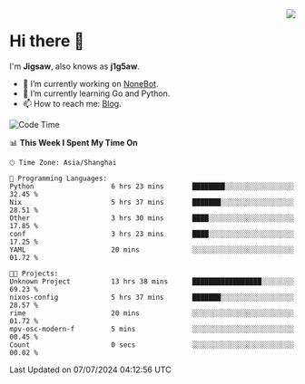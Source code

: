 <a href="#">
  <img align="right" src="https://github-readme-stats.vercel.app/api?username=j1g5awi&count_private=true&show_icons=true&title_color=80070B&text_color=B3B3B3&bg_color=212121&icon_color=80070B" />
</a>

# Hi there 👋

I'm **Jigsaw**, also knows as **j1g5aw**.

- 🔭 I’m currently working on [NoneBot](https://github.com/nonebot).
- 🌱 I’m currently learning Go and Python.
- 📫 How to reach me: [Blog](https://blog.maddestroyer.xyz/).

<!--START_SECTION:waka-->
![Code Time](http://img.shields.io/badge/Code%20Time-1%2C507%20hrs%2016%20mins-blue)

📊 **This Week I Spent My Time On** 

```text
🕑︎ Time Zone: Asia/Shanghai

💬 Programming Languages: 
Python                   6 hrs 23 mins       ████████░░░░░░░░░░░░░░░░░   32.45 % 
Nix                      5 hrs 37 mins       ███████░░░░░░░░░░░░░░░░░░   28.51 % 
Other                    3 hrs 30 mins       ████░░░░░░░░░░░░░░░░░░░░░   17.85 % 
conf                     3 hrs 23 mins       ████░░░░░░░░░░░░░░░░░░░░░   17.25 % 
YAML                     20 mins             ░░░░░░░░░░░░░░░░░░░░░░░░░   01.72 % 

🐱‍💻 Projects: 
Unknown Project          13 hrs 38 mins      █████████████████░░░░░░░░   69.23 % 
nixos-config             5 hrs 37 mins       ███████░░░░░░░░░░░░░░░░░░   28.57 % 
rime                     20 mins             ░░░░░░░░░░░░░░░░░░░░░░░░░   01.72 % 
mpv-osc-modern-f         5 mins              ░░░░░░░░░░░░░░░░░░░░░░░░░   00.45 % 
Count                    0 secs              ░░░░░░░░░░░░░░░░░░░░░░░░░   00.02 % 
```


 Last Updated on 07/07/2024 04:12:56 UTC
<!--END_SECTION:waka-->
